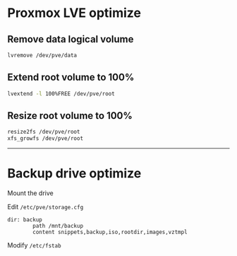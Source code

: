 # Proxmox LVE optimize

## Remove data logical volume
```bash
lvremove /dev/pve/data
```

## Extend root volume to 100%
```bash
lvextend -l 100%FREE /dev/pve/root
```

## Resize root volume to 100%
```bash
resize2fs /dev/pve/root
xfs_growfs /dev/pve/root
```

---

# Backup drive optimize
Mount the drive

Edit `/etc/pve/storage.cfg`
```
dir: backup
        path /mnt/backup
        content snippets,backup,iso,rootdir,images,vztmpl
```		

Modify `/etc/fstab`
